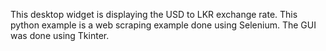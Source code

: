 This desktop widget is displaying the USD to LKR exchange rate. This python example is a web scraping example done using Selenium. The GUI was done using Tkinter. 
